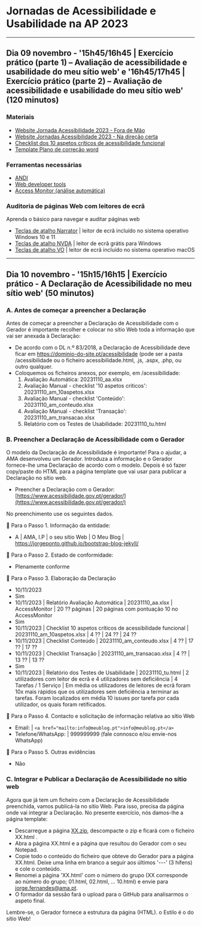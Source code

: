 
# Jornadas de Acessibilidade e Usabilidade na AP 2023

<hr>

## Dia 09 novembro - '15h45/16h45 \| Exercício prático (parte 1) – Avaliação de acessibilidade e usabilidade do meu sítio web' e '16h45/17h45 \| Exercício prático (parte 2) – Avaliação de acessibilidade e usabilidade do meu sítio web' (120 minutos)

### Materiais
-  [Website Jornada Acessibilidade 2023 - Fora de Mão](https://amagovpt.github.io/a11yfm/exercicio/original/index.html)
-  [Website Jornadas Acessibilidade 2023 - Na direção certa](https://amagovpt.github.io/a11yfm/exercicio/corrigido/index.html)
-  [Checklist dos 10 aspetos críticos de acessibilidade funcional](checklist-10aspetos.html)
-  [Template Plano de correção word](ficheiros/template-plano-de-correcao.docx)


### Ferramentas necessárias
- [ANDI](https://www.ssa.gov/accessibility/andi/help/install.html)
- [Web developer tools](https://chrome.google.com/webstore/detail/web-developer/bfbameneiokkgbdmiekhjnmfkcnldhhm)
- [Access Monitor (análise automática)](https://accessmonitor.acessibilidade.gov.pt/)

### Auditoria de páginas Web com leitores de ecrã

Aprenda o básico para navegar e auditar páginas web

- [Teclas de atalho Narrator](narrador.md) \| leitor de ecrã incluído no sistema operativo Windows 10 e 11
- [Teclas de atalho NVDA](nvda.md) \| leitor de ecrã grátis para Windows
- [Teclas de atalho VO](vo.md) \| leitor de ecrã incluído no sistema operativo macOS

<hr>

## Dia 10 novembro - '15h15/16h15 \| Exercício prático - A Declaração de Acessibilidade no meu sítio web' (50 minutos)

### A. Antes de começar a preencher a Declaração

Antes de começar a preencher a Declaração de Acessibilidade com o Gerador é importante recolher e colocar no sítio Web toda a informação que vai ser anexada à Declaração:

- De acordo com o DL n.º 83/2018, a Declaração de Acessibilidade deve ficar em https://dominio-do-site.pt/acessibilidade (pode ser a pasta /acessibilidade ou o ficheiro acessibilidade.html, .js, .aspx, .php, ou outro qualquer.
- Coloquemos os ficheiros anexos, por exemplo, em /acessibilidade:
  1. Avaliação Automática: 20231110_aa.xlsx
  2. Avaliação Manual - checklist '10 aspetos críticos': 20231110_am_10aspetos.xlsx
  3. Avaliação Manual - checklist 'Conteúdo': 20231110_am_conteudo.xlsx
  4. Avaliação Manual - checklist 'Transação': 20231110_am_transacao.xlsx
  5. Relatório com os Testes de Usabilidade: 20231110_tu.html

### B. Preencher a Declaração de Acessibilidade com o Gerador

O modelo da Declaração de Acessibilidade é importante! Para o ajudar, a AMA desenvolveu um Gerador. Introduza a informação e o Gerador fornece-lhe uma Declaração de acordo com o modelo. Depois é só fazer copy/paste do HTML para a página template que vai usar para publicar a Declaração no sítio web.

- Preencher a Declaração com o Gerador: [https://www.acessibilidade.gov.pt/gerador/](https://www.acessibilidade.gov.pt/gerador/)

No preenchimento use os seguintes dados.

&#xF114; Para o Passo 1. Informação da entidade:

- A \| AMA, I.P \| o seu sítio Web \| O Meu Blog \| https://jorgeponto.github.io/bootstrap-blog-jekyll/

&#xF114; Para o Passo 2. Estado de conformidade:

- Plenamente conforme

&#xF114; Para o Passo 3. Elaboração da Declaração

- 10/11/2023
- Sim
- 10/11/2023 \| Relatório Avaliação Automática \| 20231110_aa.xlsx \| AccessMonitor \| 20 ?? páginas \| 20 páginas com pontuação 10 no AccessMonitor
- Sim
- 10/11/2023 \| Checklist 10 aspetos críticos de acessibilidade funcional \| 20231110_am_10aspetos.xlsx \| 4 ?? \| 24 ?? \| 24 ??
- 10/11/2023 \| Checklist Conteúdo \| 20231110_am_conteudo.xlsx \| 4 ?? \| 17 ?? \| 17 ??
- 10/11/2023 \| Checklist Transação \| 20231110_am_transacao.xlsx \| 4 ?? \| 13 ?? \| 13 ??
- Sim
- 10/11/2023 \| Relatório dos Testes de Usabilidade \| 20231110_tu.html \| 2 utilizadores com leitor de ecrã e 4 utilizadores sem deficiência \| 4 Tarefas / 1 Serviço \| Em média os utilizadores de leitores de ecrã foram 10x mais rápidos que os utilizadores sem deficiência a terminar as tarefas. Foram localizados em média 10 issues por tarefa por cada utilizador, os quais foram retificados.

&#xF114; Para o Passo 4. Contacto e solicitação de informação relativa ao sítio Web

- Email: \| `<a href="mailto:info@meublog.pt">info@meublog.pt</a>`
- Telefone/WhatsApp: \| 999999999 (fale connosco e/ou envie-nos WhatsApp)

&#xF114; Para o Passo 5. Outras evidências

- Não

### C. Integrar e Publicar a Declaração de Acessibilidade no sítio web

Agora que já tem um ficheiro com a Declaração de Acessibilidade preenchida, vamos publicá-la no sítio Web. Para isso, precisa da página onde vai integrar a Declaração. No presente exercício, nós damos-lhe a página template: 

- Descarregue a página [XX.zip](https://jorgeponto.github.io/bootstrap-blog-jekyll/acessibilidade/XX.zip), descompacte o zip e ficará com o ficheiro XX.html .
- Abra a página XX.html e a página que resultou do Gerador com o seu Notepad.
- Copie todo o conteúdo do ficheiro que obteve do Gerador para a página XX.html. Deixe uma linha em branco a seguir aos últimos '---' (3 hífens) e cole o conteúdo.
- Renomei a página 'XX.html' com o número do grupo (XX corresponde ao número do grupo; 01.html, 02.html, ... 10.html) e envie para [jorge.fernandes@ama.pt](mailto:jorge.fernandes@ama.pt).
- O formador da sessão fará o upload para o GitHub para analisarmos o aspeto final.

Lembre-se, o Gerador fornece a estrutura da página (HTML). o Estilo é o do sítio Web!
